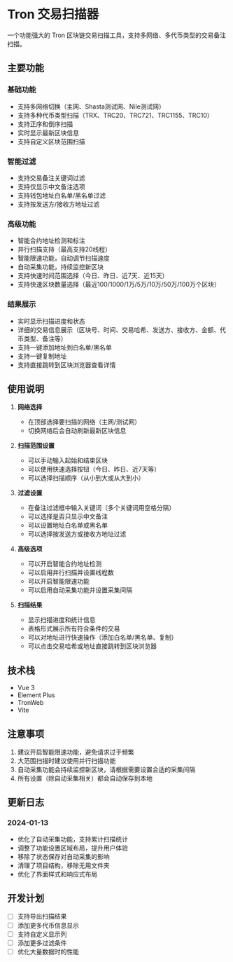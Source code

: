 # Tron 交易扫描器

一个功能强大的 Tron 区块链交易扫描工具，支持多网络、多代币类型的交易备注扫描。

## 主要功能

### 基础功能
- 支持多网络切换（主网、Shasta测试网、Nile测试网）
- 支持多种代币类型扫描（TRX、TRC20、TRC721、TRC1155、TRC10）
- 支持正序和倒序扫描
- 实时显示最新区块信息
- 支持自定义区块范围扫描

### 智能过滤
- 支持交易备注关键词过滤
- 支持仅显示中文备注选项
- 支持钱包地址白名单/黑名单过滤
- 支持按发送方/接收方地址过滤

### 高级功能
- 智能合约地址检测和标注
- 并行扫描支持（最高支持20线程）
- 智能限速功能，自动调节扫描速度
- 自动采集功能，持续监控新区块
- 支持快速时间范围选择（今日、昨日、近7天、近15天）
- 支持快速区块数量选择（最近100/1000/1万/5万/10万/50万/100万个区块）

### 结果展示
- 实时显示扫描进度和状态
- 详细的交易信息展示（区块号、时间、交易哈希、发送方、接收方、金额、代币类型、备注等）
- 支持一键添加地址到白名单/黑名单
- 支持一键复制地址
- 支持直接跳转到区块浏览器查看详情

## 使用说明

1. **网络选择**
   - 在顶部选择要扫描的网络（主网/测试网）
   - 切换网络后会自动刷新最新区块信息

2. **扫描范围设置**
   - 可以手动输入起始和结束区块
   - 可以使用快速选择按钮（今日、昨日、近7天等）
   - 可以选择扫描顺序（从小到大或从大到小）

3. **过滤设置**
   - 在备注过滤框中输入关键词（多个关键词用空格分隔）
   - 可以选择是否只显示中文备注
   - 可以设置地址白名单或黑名单
   - 可以选择按发送方或接收方地址过滤

4. **高级选项**
   - 可以开启智能合约地址检测
   - 可以启用并行扫描并设置线程数
   - 可以开启智能限速功能
   - 可以启用自动采集功能并设置采集间隔

5. **扫描结果**
   - 显示扫描进度和统计信息
   - 表格形式展示所有符合条件的交易
   - 可以对地址进行快速操作（添加白名单/黑名单、复制）
   - 可以点击交易哈希或地址直接跳转到区块浏览器

## 技术栈

- Vue 3
- Element Plus
- TronWeb
- Vite

## 注意事项

1. 建议开启智能限速功能，避免请求过于频繁
2. 大范围扫描时建议使用并行扫描功能
3. 自动采集功能会持续监控新区块，请根据需要设置合适的采集间隔
4. 所有设置（除自动采集相关）都会自动保存到本地

## 更新日志

### 2024-01-13
- 优化了自动采集功能，支持累计扫描统计
- 调整了功能设置区域布局，提升用户体验
- 移除了状态保存对自动采集的影响
- 清理了项目结构，移除无用文件夹
- 优化了界面样式和响应式布局

## 开发计划

- [ ] 支持导出扫描结果
- [ ] 添加更多代币信息显示
- [ ] 支持自定义显示列
- [ ] 添加更多过滤条件
- [ ] 优化大量数据时的性能 
